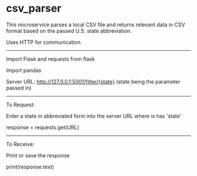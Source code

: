 # csv_parser

This microservice parses a local CSV file and returns relevant data in CSV format based on the passed U.S. state abbreviation.

Uses HTTP for communication.

---------------------------------------------

Import Flask and requests from flask

Import pandas

Server URL: http://127.0.0.1:5001/filter/{state} (state being the parameter passed in)

---------------------------------------------

To Request:

Enter a state in abbreviated form into the server URL where is has 'state'

response = requests.get(URL)

---------------------------------------------

To Receive:

Print or save the response

print(response.text)

